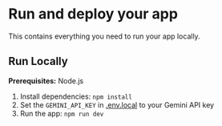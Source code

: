 # Run and deploy your app

This contains everything you need to run your app locally.

## Run Locally

**Prerequisites:** Node.js

1.  Install dependencies:
    `npm install`
2.  Set the `GEMINI_API_KEY` in [.env.local](https://www.google.com/search?q=.env.local) to your Gemini API key
3.  Run the app:
    `npm run dev`
